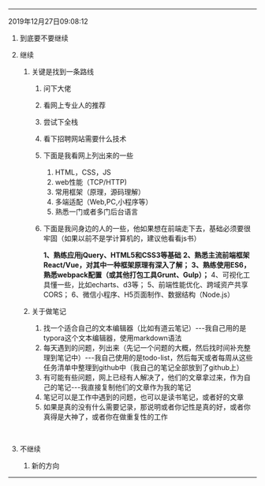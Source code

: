 

------

2019年12月27日09:08:12

1. 到底要不要继续

2. 继续

   1. 关键是找到一条路线

      1. 问下大佬

      2. 看网上专业人的推荐

      3. 尝试下全栈

      4. 看下招聘网站需要什么技术

      5. 下面是我看网上列出来的一些

         1. HTML，CSS，JS
         2. web性能（TCP/HTTP)
         3. 常用框架（原理，源码理解）
         4. 多端适配（Web,PC,小程序等）
         5. 熟悉一门或者多门后台语言

      6. 下面是我问身边的人的一些，他如果想在前端走下去，基础必须要很牢固（如果以前不是学计算机的，建议他看看js书）

         **1、熟练应用jQuery、HTML5和CSS3等基础**
         **2、熟悉主流前端框架React/Vue，对其中一种框架原理有深入了解；**
         **3、熟练使用ES6，熟悉webpack配置（或其他打包工具Grunt、Gulp）；**
         4、可视化工具懂一些，比如echarts、d3等；
         5、前端性能优化、跨域资产共享CORS；
         6、微信小程序、H5页面制作、数据结构（Node.js）

   2. 关于做笔记

      1. 找一个适合自己的文本编辑器（比如有道云笔记）---我自己用的是typora这个文本编辑器，使用markdown语法
      2. 每天遇到的问题，列出来（先记一个问题的大概，然后找时间补充整理到笔记中）---我自己使用的是todo-list，然后每天或者每周从这些任务清单中整理到github中（我自己的笔记全部放到了github上）
      3. 有可能有些问题，网上已经有人解决了，他们的文章拿过来，作为自己的笔记---我直接复制他们的文章作为我的笔记
      4. 笔记可以是工作中遇到的问题，也可以是读书笔记，或者好的文章
      5. 如果是真的没有什么需要记录，那说明或者你记性是真的好，或者你真得是大神了，或者你在做重复性的工作

      ​         

3. 不继续

   1. 新的方向



------

